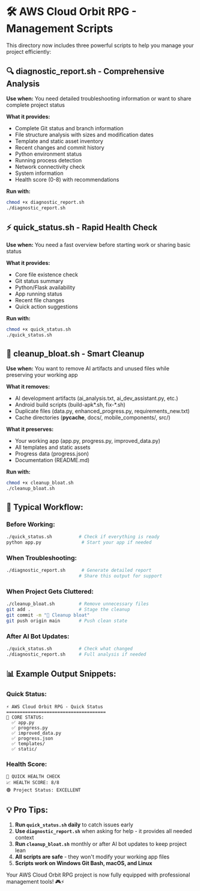 # 🛠️ AWS Cloud Orbit RPG - Management Scripts

This directory now includes three powerful scripts to help you manage your project efficiently:

## 🔍 **diagnostic_report.sh** - Comprehensive Analysis
**Use when:** You need detailed troubleshooting information or want to share complete project status

**What it provides:**
- Complete Git status and branch information
- File structure analysis with sizes and modification dates
- Template and static asset inventory
- Recent changes and commit history
- Python environment status
- Running process detection
- Network connectivity check
- System information
- Health score (0-8) with recommendations

**Run with:**
```bash
chmod +x diagnostic_report.sh
./diagnostic_report.sh
```

## ⚡ **quick_status.sh** - Rapid Health Check
**Use when:** You need a fast overview before starting work or sharing basic status

**What it provides:**
- Core file existence check
- Git status summary
- Python/Flask availability
- App running status
- Recent file changes
- Quick action suggestions

**Run with:**
```bash
chmod +x quick_status.sh
./quick_status.sh
```

## 🧹 **cleanup_bloat.sh** - Smart Cleanup
**Use when:** You want to remove AI artifacts and unused files while preserving your working app

**What it removes:**
- AI development artifacts (ai_analysis.txt, ai_dev_assistant.py, etc.)
- Android build scripts (build-apk*.sh, fix-*.sh)
- Duplicate files (data.py, enhanced_progress.py, requirements_new.txt)
- Cache directories (__pycache__, docs/, mobile_components/, src/)

**What it preserves:**
- Your working app (app.py, progress.py, improved_data.py)
- All templates and static assets
- Progress data (progress.json)
- Documentation (README.md)

**Run with:**
```bash
chmod +x cleanup_bloat.sh
./cleanup_bloat.sh
```

## 🚀 **Typical Workflow:**

### Before Working:
```bash
./quick_status.sh          # Check if everything is ready
python app.py               # Start your app if needed
```

### When Troubleshooting:
```bash
./diagnostic_report.sh      # Generate detailed report
                           # Share this output for support
```

### When Project Gets Cluttered:
```bash
./cleanup_bloat.sh         # Remove unnecessary files
git add .                  # Stage the cleanup
git commit -m "🧹 Cleanup bloat"
git push origin main       # Push clean state
```

### After AI Bot Updates:
```bash
./quick_status.sh          # Check what changed
./diagnostic_report.sh     # Full analysis if needed
```

## 📊 **Example Output Snippets:**

### Quick Status:
```
⚡ AWS Cloud Orbit RPG - Quick Status
=====================================
🎯 CORE STATUS:
  ✅ app.py
  ✅ progress.py
  ✅ improved_data.py
  ✅ progress.json
  ✅ templates/
  ✅ static/
```

### Health Score:
```
🏥 QUICK HEALTH CHECK
📈 HEALTH SCORE: 8/8
🟢 Project Status: EXCELLENT
```

## 💡 **Pro Tips:**

1. **Run `quick_status.sh` daily** to catch issues early
2. **Use `diagnostic_report.sh`** when asking for help - it provides all needed context
3. **Run `cleanup_bloat.sh`** monthly or after AI bot updates to keep project lean
4. **All scripts are safe** - they won't modify your working app files
5. **Scripts work on Windows Git Bash, macOS, and Linux**

Your AWS Cloud Orbit RPG project is now fully equipped with professional management tools! 🎮⚡